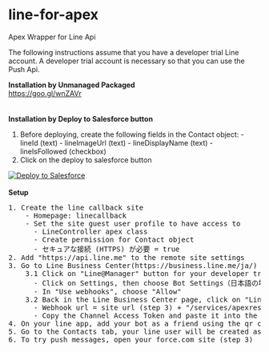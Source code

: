 # line-for-apex
Apex Wrapper for Line Api 

The following instructions assume that you have a developer trial Line account. A developer trial account is necessary so that you can use the Push Api.

<b>Installation by Unmanaged Packaged</b><br/>
https://goo.gl/wnZAVr
<br/><br/><br/>
<b>Installation by Deploy to Salesforce button</b><br/>
  1. Before deploying, create the following fields in the Contact object:
    - lineId (text)
    - lineImageUrl (text)
    - lineDisplayName (text)
    - lineIsFollowed (checkbox)
  2. Click on the deploy to salesforce button<br/>
<a href="https://githubsfdeploy.herokuapp.com?owner=riserice78&repo=line-for-apex">
  <img alt="Deploy to Salesforce"
       src="https://raw.githubusercontent.com/afawcett/githubsfdeploy/master/deploy.png">
</a>
<br/><br/>
<b>Setup</b>
<pre>
1. Create the line callback site
    - Homepage: linecallback
    - Set the site guest user profile to have access to
      - LineController apex class
      - Create permission for Contact object
      - セキュアな接続 (HTTPS) が必要 = true
2. Add "https://api.line.me" to the remote site settings
3. Go to Line Business Center(https://business.line.me/ja/)
    3.1 Click on "Line@Manager" button for your developer trial line account
      - Click on Settings, then choose Bot Settings（日本語の場合、アカウント設定＞Bot設定）
      - In "Use webhooks", choose "Allow"
    3.2 Back in the Line Business Center page, click on "Line Developers" for your developer trial line account
      - Webhook url = site url (step 3) + "/services/apexrest/restapi"
      - Copy the Channel Access Token and paste it into the LineController apex class's CHANNEL_ACCESS_TOKEN variable.
4. On your line app, add your bot as a friend using the qr code
5. Go to the Contacts tab, your line user will be created as a new Contact. Unfollowing the bot will change the "lineIsFollowed" value.
6. To try push messages, open your force.com site (step 3)
</pre>
